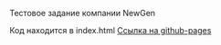 Тестовое задание компании NewGen

Код находится в index.html
<a target="_blank" href="https://danilabais.github.io/test-NewGen/">Ссылка на github-pages<a>